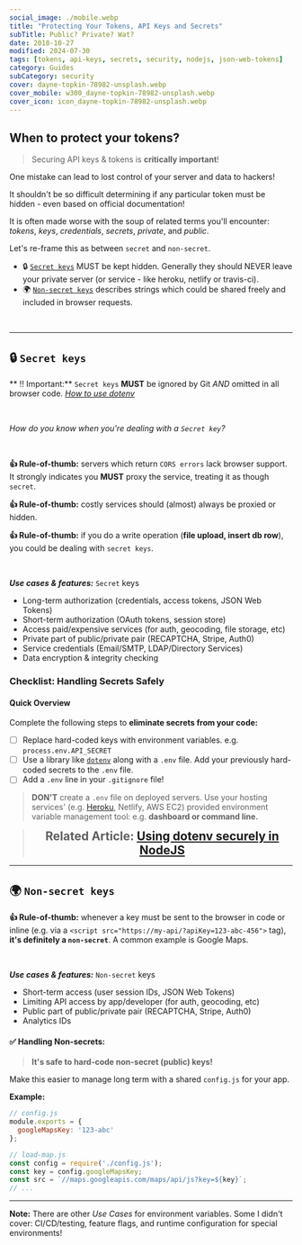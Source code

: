 ```yaml
---
social_image: ./mobile.webp
title: "Protecting Your Tokens, API Keys and Secrets"
subTitle: Public? Private? Wat?
date: 2018-10-27
modified: 2024-07-30
tags: [tokens, api-keys, secrets, security, nodejs, json-web-tokens]
category: Guides
subCategory: security
cover: dayne-topkin-78982-unsplash.webp
cover_mobile: w300_dayne-topkin-78982-unsplash.webp
cover_icon: icon_dayne-topkin-78982-unsplash.webp
---
```


## When to protect your tokens?

<!--  For the purpose of this article we'll treat the following terms as related: . **They are not interchangable** despite most documentation and [StackOverflow](https://stackoverflow.com/questions/51698672/how-to-secure-my-api-key) answers using them as such. -->


<!-- (Google Maps Credentials, AWS S3 Keys, Geocoding Service, etc.)  -->


> Securing API keys & tokens is **critically important**!

One mistake can lead to lost control of your server and data to hackers!

It shouldn't be so difficult determining if any particular token must be hidden - even based on official documentation!

It is often made worse with the soup of related terms you'll encounter: _tokens_, _keys_, _credentials_, _secrets_, _private_, and _public_.

Let's re-frame this as between `secret` and `non-secret`.

* 🔒 [`Secret keys`](#-secret-keys) MUST be kept hidden. Generally they should NEVER leave your private server (or service - like heroku, netlify or travis-ci).
* 🌍 [`Non-secret keys`](#-non-secret-keys) describes strings which could be shared freely and included in browser requests.


<br />

---------------------------------------------


## 🔒 `Secret keys`

** ‼️ Important:** `Secret keys` **MUST** be ignored by Git _AND_ omitted in all browser code. [_How to use dotenv_](#-how-to-handle-secrets-safely)

<br />

_How do you know when you're dealing with a `Secret key`?_

<br />

**👍 Rule-of-thumb:** servers which return `CORS errors` lack browser support. It strongly indicates you **MUST** proxy the service, treating it as though `secret`.

**👍 Rule-of-thumb:** costly services should (almost) always be proxied or hidden.

**👍 Rule-of-thumb:** if you do a write operation (**file upload, insert db row**), you could be dealing with `secret keys`.


<br />


**_Use cases & features:_** `Secret` keys

- Long-term authorization (credentials, access tokens, JSON Web Tokens)
- Short-term authorization (OAuth tokens, session store)
- Access paid/expensive services (for auth, geocoding, file storage, etc)
- Private part of public/private pair (RECAPTCHA, Stripe, Auth0)
- Service credentials (Email/SMTP, LDAP/Directory Services)
- Data encryption & integrity checking

### Checklist: Handling Secrets Safely

#### Quick Overview

Complete the following steps to **eliminate secrets from your code:**

- [ ] Replace hard-coded keys with environment variables. e.g. `process.env.API_SECRET`
- [ ] Use a library like [`dotenv`](https://github.com/motdotla/dotenv#dotenv) along with a `.env` file. Add your previously hard-coded secrets to the `.env` file.
- [ ] Add a `.env` line in your `.gitignore` file!

> **DON'T** create a `.env` file on deployed servers. Use your hosting services' (e.g. [Heroku](https://devcenter.heroku.com/articles/config-vars), Netlify, AWS EC2) provided environment variable management tool: e.g. **dashboard or command line.**


<blockquote><h2 style="margin: 0.125em 0; text-align: center;">Related Article: <a href="/securely-using-environment-variables-in-nodejs/">Using dotenv securely in NodeJS</a></h2></blockquote>

-----------------------------------


## 🌍 `Non-secret keys`

**👍 Rule-of-thumb:** whenever a key must be sent to the browser in code or inline (e.g. via a `<script src="https://my-api/?apiKey=123-abc-456">` tag), **it's definitely a `non-secret`**. A common example is Google Maps.

<br />


**_Use cases & features:_** `Non-secret` keys

- Short-term access (user session IDs, JSON Web Tokens)
- Limiting API access by app/developer (for auth, geocoding, etc)
- Public part of public/private pair (RECAPTCHA, Stripe, Auth0)
- Analytics IDs

#### ✅ Handling Non-secrets:

> **It's safe to hard-code non-secret (public) keys!**

Make this easier to manage long term with a shared `config.js` for your app.

**Example:**

```js
// config.js
module.exports = {
  googleMapsKey: '123-abc'
};
```

```js
// load-map.js
const config = require('./config.js');
const key = config.googleMapsKey;
const src = `//maps.googleapis.com/maps/api/js?key=${key}`;
// ...
```

-----------------------------------


**Note:** There are other _Use Cases_ for environment variables. Some I didn't cover: CI/CD/testing, feature flags, and runtime configuration for special environments!
